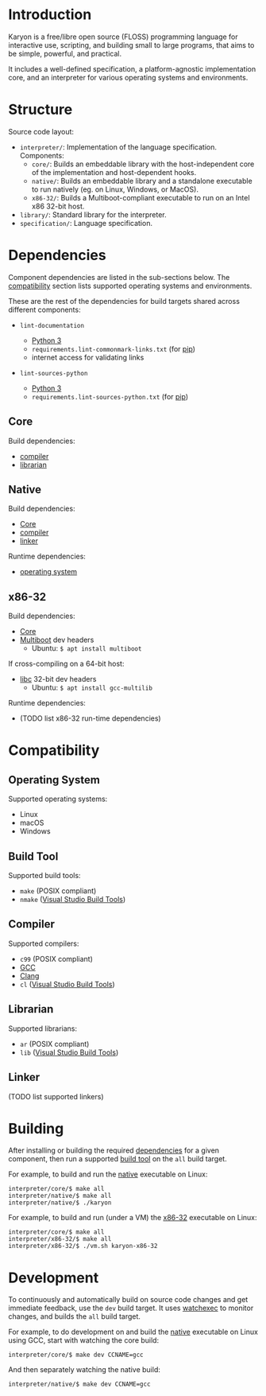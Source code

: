 # Introduction

Karyon is a free/libre open source (FLOSS) programming language for interactive use, scripting, and building small to large programs, that aims to be simple, powerful, and practical.

It includes a well-defined specification, a platform-agnostic implementation core, and an interpreter for various operating systems and environments.

# Structure

Source code layout:

- `interpreter/`: Implementation of the language specification. Components:
  - `core/`: Builds an embeddable library with the host-independent core of the implementation and host-dependent hooks.
  - `native/`: Builds an embeddable library and a standalone executable to run natively (eg. on Linux, Windows, or MacOS).
  - `x86-32/`: Builds a Multiboot-compliant executable to run on an Intel x86 32-bit host.
- `library/`: Standard library for the interpreter.
- `specification/`: Language specification.

# Dependencies

Component dependencies are listed in the sub-sections below. The [compatibility](#compatibility) section lists supported operating systems and environments.

These are the rest of the dependencies for build targets shared across different components:

- `lint-documentation`
  - [Python 3](https://www.python.org/downloads/)
  - `requirements.lint-commonmark-links.txt` (for [pip](https://pip.pypa.io))
  - internet access for validating links

- `lint-sources-python`
  - [Python 3](https://www.python.org/downloads/)
  - `requirements.lint-sources-python.txt` (for [pip](https://pip.pypa.io))

## Core

Build dependencies:

- [compiler](#compiler)
- [librarian](#librarian)

## Native

Build dependencies:

- [Core](#core)
- [compiler](#compiler)
- [linker](#linker)

Runtime dependencies:

- [operating system](#operating-system)

## x86-32

Build dependencies:

- [Core](#core)
- [Multiboot](https://en.m.wikipedia.org/wiki/Multiboot_specification) dev headers
  - Ubuntu: `$ apt install multiboot`

If cross-compiling on a 64-bit host:

- [libc](https://en.wikipedia.org/wiki/C_standard_library) 32-bit dev headers
  - Ubuntu: `$ apt install gcc-multilib`

Runtime dependencies:

- (TODO list x86-32 run-time dependencies)

# Compatibility

## Operating System

Supported operating systems:

- Linux
- macOS
- Windows

## Build Tool

Supported build tools:

- `make` (POSIX compliant)
- `nmake` ([Visual Studio Build Tools](https://www.visualstudio.com/thank-you-downloading-visual-studio/?sku=BuildTools))

## Compiler

Supported compilers:

- `c99` (POSIX compliant)
- [GCC](https://gcc.gnu.org)
- [Clang](https://clang.llvm.org)
- `cl` ([Visual Studio Build Tools](https://www.visualstudio.com/thank-you-downloading-visual-studio/?sku=BuildTools))

## Librarian

Supported librarians:

- `ar` (POSIX compliant)
- `lib` ([Visual Studio Build Tools](https://www.visualstudio.com/thank-you-downloading-visual-studio/?sku=BuildTools))

## Linker

(TODO list supported linkers)

# Building

After installing or building the required [dependencies](#dependencies) for a given component, then run a supported [build tool](#build-tool) on the `all` build target.

For example, to build and run the [native](#native) executable on Linux:

```
interpreter/core/$ make all
interpreter/native/$ make all
interpreter/native/$ ./karyon
```

For example, to build and run (under a VM) the [x86-32](#x86-32) executable on Linux:

```
interpreter/core/$ make all
interpreter/x86-32/$ make all
interpreter/x86-32/$ ./vm.sh karyon-x86-32
```

# Development

To continuously and automatically build on source code changes and get immediate feedback, use the `dev` build target. It uses [watchexec](https://github.com/watchexec/watchexec) to monitor changes, and builds the `all` build target.

For example, to do development on and build the [native](#native) executable on Linux using GCC, start with watching the core build:

```
interpreter/core/$ make dev CCNAME=gcc
```

And then separately watching the native build:

```
interpreter/native/$ make dev CCNAME=gcc
```
